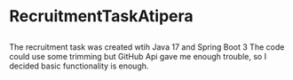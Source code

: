 # RecruitmentTaskAtipera
The recruitment task was created wtih Java 17 and Spring Boot 3
The code could use some trimming but GitHub Api gave me enough trouble, so
I decided basic functionality is enough.
